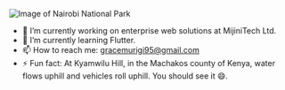 
![Image of Nairobi National Park](https://res.cloudinary.com/gracem/image/upload/v1596018452/zebra_kd1ifo.jpg)

-  🔭 I’m currently working on enterprise web solutions at MijiniTech Ltd. 
- 🌱 I’m currently learning Flutter.
- 📫 How to reach me: gracemurigi95@gmail.com
- ⚡ Fun fact: At Kyamwilu Hill, in the Machakos county of Kenya, water flows uphill and vehicles roll uphill. You should see it 😄.


<!--
**GraceMurigi/GraceMurigi** is a ✨ _special_ ✨ repository because its `README.md` (this file) appears on your GitHub profile.

Here are some ideas to get you started:

- 🔭 I’m currently working on ...
- 🌱 I’m currently learning ...
- 👯 I’m looking to collaborate on ...
- 🤔 I’m looking for help with ...
- 💬 Ask me about ...
- 📫 How to reach me: ...
- 😄 Pronouns: ...
- ⚡ Fun fact: ...
-->
